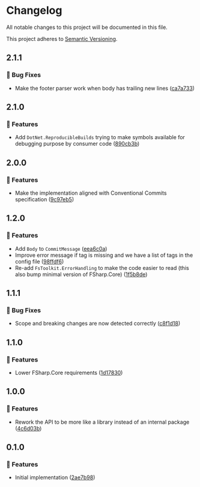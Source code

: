 # Changelog

All notable changes to this project will be documented in this file.

This project adheres to [Semantic Versioning](https://semver.org/spec/v2.0.0.html).

<!-- EasyBuild: START -->
<!-- last_commit_released: ca7a733951f6c728beb7d177637f187f843d57a5 -->
<!-- EasyBuild: END -->

## 2.1.1

### 🐞 Bug Fixes

- Make the footer parser work when body has trailing new lines ([ca7a733](https://github.com/easybuild-org/EasyBuild.CommitParser/commit/ca7a733951f6c728beb7d177637f187f843d57a5))

## 2.1.0

### 🚀 Features

- Add `DotNet.ReproducibleBuilds` trying to make symbols available for debugging purpose by consumer code ([890cb3b](https://github.com/easybuild-org/EasyBuild.CommitParser/commit/890cb3b73046e4ff38101b05e04d2647a0ee9908))

## 2.0.0

### 🚀 Features

- Make the implementation aligned with Conventional Commits specification ([9c97eb5](https://github.com/easybuild-org/EasyBuild.CommitParser/commit/9c97eb5912fced651f37a1c45bda488e48b047fd))

## 1.2.0

### 🚀 Features

- Add `Body` to `CommitMessage` ([eea6c0a](https://github.com/easybuild-org/EasyBuild.CommitParser/commit/eea6c0a2f69fe8655b6afc26810e86eeff12f49d))
- Improve error message if tag is missing and we have a list of tags in the config file ([98ffdf6](https://github.com/easybuild-org/EasyBuild.CommitParser/commit/98ffdf66afa113be7a7396d1f770061be74de63c))
- Re-add `FsToolkit.ErrorHandling` to make the code easier to read (this also bump minimal version of FSharp.Core) ([1f5b8de](https://github.com/easybuild-org/EasyBuild.CommitParser/commit/1f5b8deb7d10dcab100162c8719b39ce7462cf08))

## 1.1.1

### 🐞 Bug Fixes

- Scope and breaking changes are now detected correctly ([c8f1d18](https://github.com/easybuild-org/EasyBuild.CommitParser/commit/c8f1d18318aa98a2a8a1a55468ef879ff194c65f))

## 1.1.0

### 🚀 Features

- Lower FSharp.Core requirements ([1d17830](https://github.com/easybuild-org/EasyBuild.CommitParser/commit/1d17830b97542540e96489f89544ccc7605bd7c9))

## 1.0.0

### 🚀 Features

- Rework the API to be more like a library instead of an internal package ([4c6d03b](https://github.com/easybuild-org/EasyBuild.CommitParser/commit/4c6d03bb543b408fe3c74673a4ed55989fe177fa))

## 0.1.0

### 🚀 Features

- Initial implementation ([2ae7b98](https://github.com/easybuild-org/EasyBuild.CommitParser/commit/2ae7b988d676b84f3432fe14a4b701d963081128))
